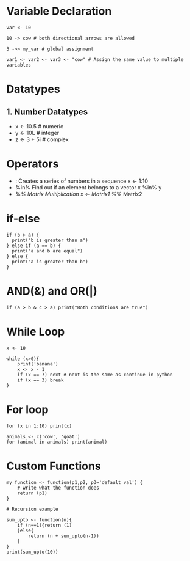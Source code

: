 # Variable Declaration
```
var <- 10

10 -> cow # both directional arrows are allowed

3 ->> my_var # global assignment

var1 <- var2 <- var3 <- "cow" # Assign the same value to multiple variables 
```

# Datatypes

## 1. Number Datatypes
- x <- 10.5   # numeric
- y <- 10L    # integer
- z <- 3 + 5i # complex


# Operators
- :     Creates a series of numbers in a sequence	x <- 1:10
- %in%	Find out if an element belongs to a vector	x %in% y
- %*%	Matrix Multiplication	                    x <- Matrix1 %*% Matrix2

# if-else
```
if (b > a) {
  print("b is greater than a")
} else if (a == b) {
  print("a and b are equal")
} else {
  print("a is greater than b")
}
```

# AND(&) and OR(|)
```
if (a > b & c > a) print("Both conditions are true")
```

# While Loop
```
x <- 10

while (x>0){
    print('banana')
    x <- x - 1
    if (x == 7) next # next is the same as continue in python
    if (x == 3) break
}

```

# For loop
```
for (x in 1:10) print(x)

animals <- c('cow', 'goat')
for (animal in animals) print(animal)

```

# Custom Functions
```
my_function <- function(p1,p2, p3='default val') { 
    # write what the function does
    return (p1)
}

# Recursion example
```
```
sum_upto <- function(n){
    if (n==1){return (1)
    }else{
        return (n + sum_upto(n-1))
    }
}
print(sum_upto(10))
```

